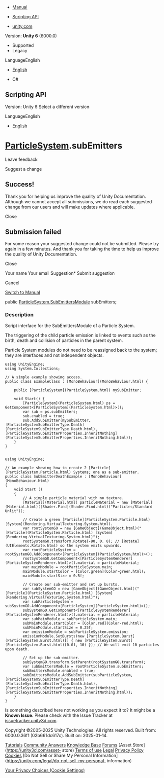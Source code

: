 [ ]()

  * [Manual](../Manual/index.html)
  * [Scripting API](../ScriptReference/index.html)

  * [unity.com](https://unity.com/)

Version: **Unity 6** (6000.0)

  * Supported
  * Legacy

LanguageEnglish

  * [English]()

  * C#

[ ](https://docs.unity3d.com)

## Scripting API

Version: Unity 6 Select a different version

LanguageEnglish

  * [English]()

#  [ParticleSystem](ParticleSystem.html).subEmitters

Leave feedback

Suggest a change

## Success!

Thank you for helping us improve the quality of Unity Documentation. Although
we cannot accept all submissions, we do read each suggested change from our
users and will make updates where applicable.

Close

## Submission failed

For some reason your suggested change could not be submitted. Please <a>try
again</a> in a few minutes. And thank you for taking the time to help us
improve the quality of Unity Documentation.

Close

Your name Your email Suggestion* Submit suggestion

Cancel

[Switch to Manual](../Manual/class-ParticleSystem.html "Go to ParticleSystem
Component in the Manual")

public
[ParticleSystem.SubEmittersModule](ParticleSystem.SubEmittersModule.html)
subEmitters;

### Description

Script interface for the SubEmittersModule of a Particle System.

The triggering of the child particle emission is linked to events such as the
birth, death and collision of particles in the parent system.  
  
Particle System modules do not need to be reassigned back to the system; they
are interfaces and not independent objects.

    
    
    using UnityEngine;
    using System.Collections;  
      
    // A simple example showing access.
    public class ExampleClass : [MonoBehaviour](MonoBehaviour.html) {  
      
        public [ParticleSystem](ParticleSystem.html) mySubEmitter;  
      
        void Start() {
            [ParticleSystem](ParticleSystem.html) ps = GetComponent<[ParticleSystem](ParticleSystem.html)>();
            var sub = ps.subEmitters;
            sub.enabled = true;
            sub.AddSubEmitter(mySubEmitter, [ParticleSystemSubEmitterType.Death](ParticleSystemSubEmitterType.Death.html), [ParticleSystemSubEmitterProperties.InheritNothing](ParticleSystemSubEmitterProperties.InheritNothing.html));
        }
    }
    
    
    using UnityEngine;  
      
    // An example showing how to create 2 [Particle](ParticleSystem.Particle.html) Systems; one as a sub-emitter.
    public class SubEmitterDeathExample : [MonoBehaviour](MonoBehaviour.html)
    {
        void Start ()
        {
            // A simple particle material with no texture.
            [Material](Material.html) particleMaterial = new [Material](Material.html)([Shader.Find](Shader.Find.html)("Particles/Standard Unlit"));  
      
            // Create a green [Particle](ParticleSystem.Particle.html) [System](Rendering.VirtualTexturing.System.html).
            var rootSystemGO = new [GameObject](GameObject.html)("[Particle](ParticleSystem.Particle.html) [System](Rendering.VirtualTexturing.System.html)");
            rootSystemGO.transform.Rotate(-90, 0, 0); // [Rotate](UIElements.Rotate.html) so the system emits upwards.
            var rootParticleSystem = rootSystemGO.AddComponent<[ParticleSystem](ParticleSystem.html)>();
            rootSystemGO.GetComponent<[ParticleSystemRenderer](ParticleSystemRenderer.html)>().material = particleMaterial;
            var mainModule = rootParticleSystem.main;
            mainModule.startColor = [Color.green](Color-green.html);
            mainModule.startSize = 0.5f;  
      
            // Create our sub-emitter and set up bursts.
            var subSystemGO = new [GameObject](GameObject.html)("[Particle](ParticleSystem.Particle.html) [System](Rendering.VirtualTexturing.System.html)");
            var subParticleSystem = subSystemGO.AddComponent<[ParticleSystem](ParticleSystem.html)>();
            subSystemGO.GetComponent<[ParticleSystemRenderer](ParticleSystemRenderer.html)>().material = particleMaterial;
            var subMainModule = subParticleSystem.main;
            subMainModule.startColor = [Color.red](Color-red.html);
            subMainModule.startSize = 0.25f;
            var emissionModule = subParticleSystem.emission;
            emissionModule.SetBursts(new [ParticleSystem.Burst](ParticleSystem.Burst.html)[] { new [ParticleSystem.Burst](ParticleSystem.Burst.html)(0.0f, 10) }); // We will emit 10 particles upon death.  
      
            // Set up the sub-emitter.
            subSystemGO.transform.SetParent(rootSystemGO.transform);
            var subEmittersModule = rootParticleSystem.subEmitters;
            subEmittersModule.enabled = true;
            subEmittersModule.AddSubEmitter(subParticleSystem, [ParticleSystemSubEmitterType.Death](ParticleSystemSubEmitterType.Death.html), [ParticleSystemSubEmitterProperties.InheritNothing](ParticleSystemSubEmitterProperties.InheritNothing.html));
        }
    }
    

Is something described here not working as you expect it to? It might be a
**Known Issue**. Please check with the Issue Tracker at
[issuetracker.unity3d.com](https://issuetracker.unity3d.com).

Copyright ©2005-2025 Unity Technologies. All rights reserved. Built from:
6000.0.36f1 (02b661dc617c). Built on: 2025-01-14.

[Tutorials](https://unity3d.com/learn) [Community
Answers](https://answers.unity3d.com) [Knowledge
Base](https://support.unity3d.com/hc/en-us)
[Forums](https://forum.unity3d.com) [Asset Store](https://unity3d.com/asset-
store) [Terms of use](https://docs.unity3d.com/Manual/TermsOfUse.html)
[Legal](https://unity.com/legal) [Privacy
Policy](https://unity.com/legal/privacy-policy)
[Cookies](https://unity.com/legal/cookie-policy) [Do Not Sell or Share My
Personal Information](https://unity.com/legal/do-not-sell-my-personal-
information)

[Your Privacy Choices (Cookie Settings)](javascript:void\(0\);)


